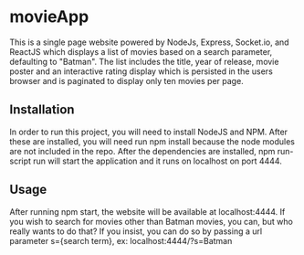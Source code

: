 # movieApp

This is a single page website powered by NodeJs, Express, Socket.io, and ReactJS which displays a list of movies based on a search parameter, defaulting to "Batman". The list includes the title, year of release, movie poster and an interactive rating display which is persisted in the users browser and is paginated to display only ten movies per page.

## Installation
In order to run this project, you will need to install NodeJS and NPM.
After these are installed, you will need run npm install because the node modules are not included in the repo.
After the dependencies are installed, npm run-script run will start the application and it runs on localhost on port 4444.

## Usage
After running npm start, the website will be available at localhost:4444.
If you wish to search for movies other than Batman movies, you can, but who really wants to do that?
If you insist, you can do so by passing a url parameter s={search term}, ex: localhost:4444/?s=Batman